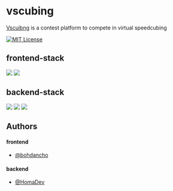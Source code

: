 # vscubing

[Vscuibng](https://vscubing.com/) is a contest platform to compete in virtual speedcubing

[![MIT License](https://img.shields.io/badge/License-MIT-green.svg)](https://choosealicense.com/licenses/mit/)
## frontend-stack

<img src="https://img.shields.io/badge/TypeScript-3178c6?logo=typescript&logoColor=white&style=ShieldStyle" /> <img src="https://img.shields.io/badge/React-4FACDF?logo=react&logoColor=white&style=ShieldStyle" />
 
## backend-stack

<img src="https://img.shields.io/badge/Python-244c6f?logo=python&logoColor=white&style=ShieldStyle" /> <img src="https://img.shields.io/badge/Django-0c4b33?logo=django&logoColor=white&style=ShieldStyle" /> <img src="https://img.shields.io/badge/Django%20Rest%20Framework-a30000?logo=django&logoColor=white&style=ShieldStyle&color=darkgreen" /> 

## Authors

#### frontend
- [@bohdancho](https://github.com/bohdancho)

#### backend
- [@HomaDev](https://github.com/HomaDev)
